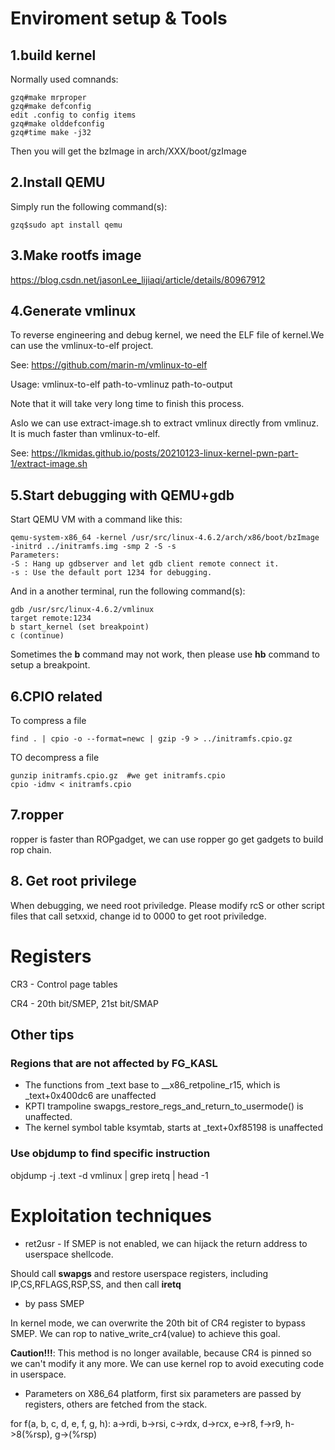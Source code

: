 # Enviroment setup & Tools

## 1.build kernel
Normally used comnands:
```
gzq#make mrproper
gzq#make defconfig
edit .config to config items
gzq#make olddefconfig
gzq#time make -j32
```
Then you will get the bzImage in arch/XXX/boot/gzImage

## 2.Install QEMU
Simply run the following command(s):
```
gzq$sudo apt install qemu
```
## 3.Make rootfs image
https://blog.csdn.net/jasonLee_lijiaqi/article/details/80967912

## 4.Generate vmlinux
To reverse engineering and debug kernel, we need the ELF file of kernel.We can use the vmlinux-to-elf project.

See: https://github.com/marin-m/vmlinux-to-elf

Usage: vmlinux-to-elf path-to-vmlinuz path-to-output

Note that it will take very long time to finish this process.

Aslo we can use extract-image.sh to extract vmlinux directly from vmlinuz. It is much faster than vmlinux-to-elf.

See: https://lkmidas.github.io/posts/20210123-linux-kernel-pwn-part-1/extract-image.sh

## 5.Start debugging with QEMU+gdb
Start QEMU VM with a command like this:
```
qemu-system-x86_64 -kernel /usr/src/linux-4.6.2/arch/x86/boot/bzImage -initrd ../initramfs.img -smp 2 -S -s
Parameters:
-S : Hang up gdbserver and let gdb client remote connect it.
-s : Use the default port 1234 for debugging.
```
And in a another terminal, run the following  command(s):
```
gdb /usr/src/linux-4.6.2/vmlinux
target remote:1234
b start_kernel (set breakpoint)
c (continue)
```
Sometimes the **b** command may not work, then please use **hb** command to setup a breakpoint.

## 6.CPIO related
To compress a file
```
find . | cpio -o --format=newc | gzip -9 > ../initramfs.cpio.gz
```
TO decompress a file
```
gunzip initramfs.cpio.gz  #we get initramfs.cpio
cpio -idmv < initramfs.cpio
```

## 7.ropper
ropper is faster than ROPgadget, we can use ropper go get gadgets to build rop chain.

## 8. Get root privilege
When debugging, we need root priviledge. Please modify rcS or other script files that call setxxid, change id to 0000 to get root priviledge.

# Registers
CR3 - Control page tables

CR4 - 20th bit/SMEP, 21st bit/SMAP
## Other tips
### Regions that are not affected by FG_KASL
- The functions from _text base to __x86_retpoline_r15, which is _text+0x400dc6 are unaffected
- KPTI trampoline swapgs_restore_regs_and_return_to_usermode() is unaffected.
- The kernel symbol table ksymtab, starts at _text+0xf85198 is unaffected

### Use objdump to find specific instruction
objdump -j .text -d vmlinux | grep iretq | head -1

# Exploitation techniques
- ret2usr - If SMEP is not enabled, we can hijack the return address to userspace shellcode.  

Should call **swapgs**  and restore userspace registers, including IP,CS,RFLAGS,RSP,SS, and then call **iretq**

- by pass SMEP

In kernel mode, we can overwrite the 20th bit of CR4 register to bypass SMEP. We can rop to native_write_cr4(value) to achieve this goal.

**Caution!!!**: This method is no longer available, because CR4 is pinned so we can't modify it any more. We can use kernel rop to avoid executing code in userspace.

- Parameters
on X86_64 platform, first six parameters are passed by registers, others are fetched from the stack. 

for f(a, b, c, d, e, f, g, h):
a->rdi, b->rsi, c->rdx, d->rcx, e->r8, f->r9, h->8(%rsp), g->(%rsp)
